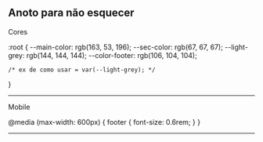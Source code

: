 ## Anoto para não esquecer

Cores

:root {
    --main-color: rgb(163, 53, 196);
    --sec-color: rgb(67, 67, 67);
    --light-grey: rgb(144, 144, 144);
    --color-footer: rgb(106, 104, 104);

    /* ex de como usar = var(--light-grey); */
}

----------------------------------------

Mobile 

@media (max-width: 600px) {
    footer {
        font-size: 0.6rem;
    }
}

----------------------------------------